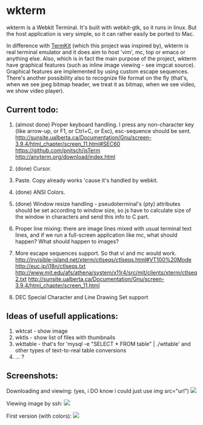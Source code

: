 # wkterm

wkterm is a Webkit Terminal. It's built with webkit-gtk, so it runs in linux. But the host application is very simple, so it can rather easily be ported to Mac.

In difference with [TermKit](https://github.com/unconed/TermKit/) (which this project was inspired by), wkterm is real terminal emulator and it does aim to host 'vim', mc, top or emacs or anything else. 
Also, which is in fact the main purpose of the project, wkterm have graphical features (such as inline image viewing - see imgcat source). Graphical features are implemented by using custom escape sequences. There's another possibility also to recognize file format on the fly (that's, when we see jpeg bitmap header, we treat it as bitmap, when we see video, we show video player).

## Current todo:

1. (almost done) Proper keyboard handling. I press any non-character key (like arrow-up, or F1, or Ctrl+C, or Esc), esc-sequence should be sent.
	http://sunsite.ualberta.ca/Documentation/Gnu/screen-3.9.4/html_chapter/screen_11.html#SEC60
	https://github.com/pnitsch/jsTerm
	http://anyterm.org/download/index.html

2. (done) Cursor.
3. Paste. Copy already works 'cause it's handled by webkit.
4. (done) ANSI Colors.
5. (done) Window resize handling - pseudoterminal's (pty) attributes should be set according to window size, so js have to calculate size of the window in characters and send this info to C part.
6. Proper line mixing: there are image lines mixed with usual terminal text lines, and if we run a full-screen application like mc, what should happen? What should happen to images?
7. More escape sequences support. So that vi and mc would work.
	http://invisible-island.net/xterm/ctlseqs/ctlseqs.html#VT100%20Mode
	http://euc.jp/i18n/ctlseqs.txt
	http://www.mit.edu/afs/athena/system/x11r4/src/mit/clients/xterm/ctlseq2.txt
	http://sunsite.ualberta.ca/Documentation/Gnu/screen-3.9.4/html_chapter/screen_11.html
8. DEC Special Character and Line Drawing Set support

## Ideas of usefull applications:

1. wktcat - show image
2. wktls - show list of files with thumbnails
3. wkttable - that's for 'mysql -e "SELECT * FROM table" | ./wttable' and other types of text-to-real table conversions
4. ... ?

## Screenshots:

Downloading and viewing: (yes, i DO know i could just use img src="url")
![](http://clip2net.com/clip/m31984/1306183985-clip-45kb.png)

Viewing image by ssh:
![](http://clip2net.com/clip/m31984/1306180711-clip-197kb.png)

First version (with colors):
![](http://clip2net.com/clip/m31984/1306026783-clip-70kb.png)
